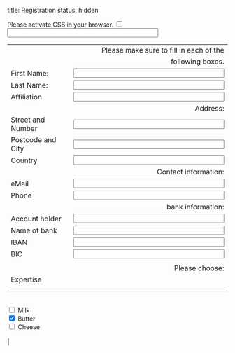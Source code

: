 title: Registration
status: hidden

<div markdown="1" >
<form id="register" name="register" action="http://vianna.de/fcgi-bin/register2-enfi2015.py" method="POST">
<!-- next few lines are to fight of unwanted bots and humans don't fill those -->
<div class="very_important">
Please activate CSS in your browser.
<input type="checkbox" name="terms">
<input type="text"size="40" maxlength="50" name="name">
</div>

|             |                                                                                                                  |
| --------    | ---------------------------------------------------------------------------------------------------------------: |
||Please make sure to fill in each of the |
|| following boxes.|
| First Name: | <input type="text" size="40" maxlength="50" name="FirstName">   |
| Last Name: | <input type="text" size="40" maxlength="50" name="LastName">     |
| Affiliation|  <input type="text" size="40" maxlength="50" name="Affiliation" >|
||Address:|
|Street and Number|<input type="text" size="40" maxlength="80"  name="Address" >|
|Postcode and City|<input type="text" size="40" maxlength="40" name="City" >|
|Country| <input type="text" size="40" maxlength="40" name="Country" >|
||Contact information:|
|eMail| <input type="text" size="40" maxlength="60" name="email"> |  
|Phone|<input type="text" size="40" maxlength="40" name="Phone">|
||bank information:|
|Account holder| <input type="text" size="40" maxlength="60" name="HolderName"> |
|Name of bank| <input type="text" size="40" maxlength="60" name="BankName"> | 
|IBAN| <input type="text" size="40" maxlength="60" name="IBAN"> | 
|BIC| <input type="text" size="40" maxlength="60" name="BIC"> | 
|||
||  Please choose: |
|Expertise| |
| | |
| | 
<br>
<input type="checkbox" name="option1" value="Clinic/Patient Studies"> Milk<br>
<input type="checkbox" name="option2" value="Neurophysiology/Animal Studies" checked> Butter<br>
<input type="checkbox" name="option3" value="Models"> Cheese<br>
<br> |



</form>
</div>



